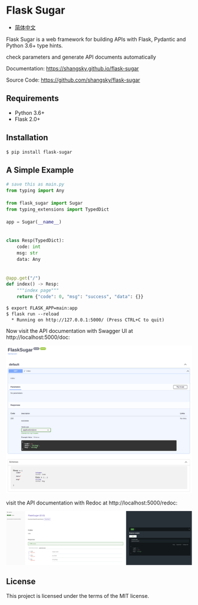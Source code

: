 # Flask Sugar

- [简体中文](README_zh.md)

Flask Sugar is a web framework for building APIs with Flask, Pydantic and Python 3.6+ type hints.

check parameters and generate API documents automatically

Documentation: <https://shangsky.github.io/flask-sugar>

Source Code: <https://github.com/shangsky/flask-sugar>


## Requirements

- Python 3.6+
- Flask 2.0+

## Installation

```shell
$ pip install flask-sugar
```

## A Simple Example

```python
# save this as main.py
from typing import Any

from flask_sugar import Sugar
from typing_extensions import TypedDict

app = Sugar(__name__)


class Resp(TypedDict):
    code: int
    msg: str
    data: Any


@app.get("/")
def index() -> Resp:
    """index page"""
    return {"code": 0, "msg": "success", "data": {}}
```

```shell
$ export FLASK_APP=main:app
$ flask run --reload
  * Running on http://127.0.0.1:5000/ (Press CTRL+C to quit)
```

Now visit the API documentation with Swagger UI at http://localhost:5000/doc:

![](https://github.com/ShangSky/flask-sugar/raw/main/docs/img/swagger-ui.png)

visit the API documentation with Redoc at http://localhost:5000/redoc:

![](https://github.com/ShangSky/flask-sugar/blob/main/docs/img/redoc.png)

## License

This project is licensed under the terms of the MIT license.